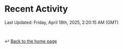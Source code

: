 # Recent Activity

<!--RECENT_ACTIVITY:start-->
<!--RECENT_ACTIVITY:end-->

<!--RECENT_ACTIVITY:last_update-->
Last Updated: Friday, April 18th, 2025, 2:20:15 AM (GMT)
<!--RECENT_ACTIVITY:last_update_end-->

<br>

↩️ [Back to the home page](/README.md)
